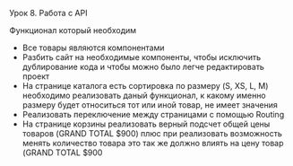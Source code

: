 Урок 8. Работа с API

Функционал который необходим

* Все товары являются компонентами
* Разбить сайт на необходимые компоненты, чтобы исключить дублирование кода и чтобы можно было легче редактировать проект
* На странице каталога есть сортировка по размеру (S, XS, L, M) необходимо реализовать даный функционал, к какому именно размеру будет относиться тот или иной товар, не имеет значения
* Реализовать переключение между страницами с помощью Routing
* На странице корзины реализовать верный подсчет общей цены товаров (GRAND TOTAL $900) плюс при реализовать возможность менять количество товара это так же должно влиять на цену товар (GRAND TOTAL $900
